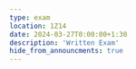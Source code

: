 ```yaml
---
type: exam
location: 1Z14
date: 2024-03-27T0:00:00+1:30
description: 'Written Exam'
hide_from_announcments: true
---
```


